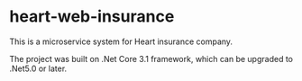 # heart-web-insurance
<p> This is a microservice system for Heart insurance company.</p>
<p> The project was built on .Net Core 3.1 framework, which can be upgraded to .Net5.0 or later.
